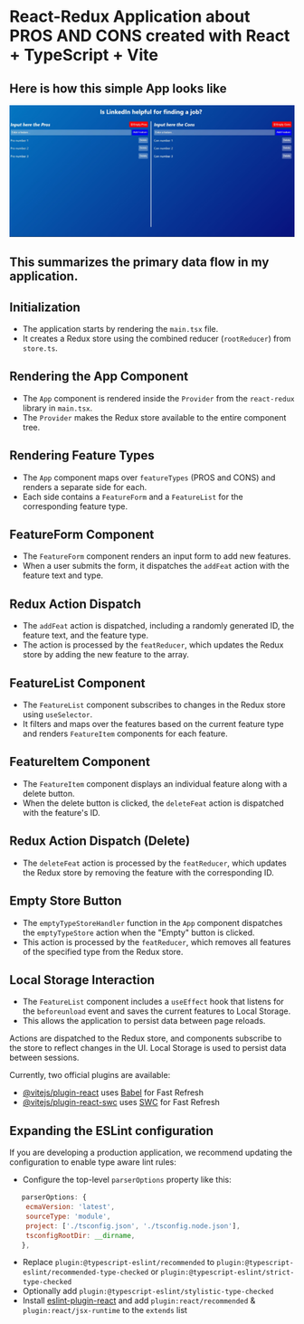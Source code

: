 # React-Redux Application about PROS AND CONS created with React + TypeScript + Vite

## Here is how this simple App looks like

![Screenshot](./screen.jpg)

## This summarizes the primary data flow in my application.

## Initialization

- The application starts by rendering the `main.tsx` file.
- It creates a Redux store using the combined reducer (`rootReducer`) from `store.ts`.

## Rendering the App Component

- The `App` component is rendered inside the `Provider` from the `react-redux` library in `main.tsx`.
- The `Provider` makes the Redux store available to the entire component tree.

## Rendering Feature Types

- The `App` component maps over `featureTypes` (PROS and CONS) and renders a separate side for each.
- Each side contains a `FeatureForm` and a `FeatureList` for the corresponding feature type.

## FeatureForm Component

- The `FeatureForm` component renders an input form to add new features.
- When a user submits the form, it dispatches the `addFeat` action with the feature text and type.

## Redux Action Dispatch

- The `addFeat` action is dispatched, including a randomly generated ID, the feature text, and the feature type.
- The action is processed by the `featReducer`, which updates the Redux store by adding the new feature to the array.

## FeatureList Component

- The `FeatureList` component subscribes to changes in the Redux store using `useSelector`.
- It filters and maps over the features based on the current feature type and renders `FeatureItem` components for each feature.

## FeatureItem Component

- The `FeatureItem` component displays an individual feature along with a delete button.
- When the delete button is clicked, the `deleteFeat` action is dispatched with the feature's ID.

## Redux Action Dispatch (Delete)

- The `deleteFeat` action is processed by the `featReducer`, which updates the Redux store by removing the feature with the corresponding ID.

## Empty Store Button

- The `emptyTypeStoreHandler` function in the `App` component dispatches the `emptyTypeStore` action when the "Empty" button is clicked.
- This action is processed by the `featReducer`, which removes all features of the specified type from the Redux store.

## Local Storage Interaction

- The `FeatureList` component includes a `useEffect` hook that listens for the `beforeunload` event and saves the current features to Local Storage.
- This allows the application to persist data between page reloads.

Actions are dispatched to the Redux store, and components subscribe to the store to reflect changes in the UI. Local Storage is used to persist data between sessions.

Currently, two official plugins are available:

- [@vitejs/plugin-react](https://github.com/vitejs/vite-plugin-react/blob/main/packages/plugin-react/README.md) uses [Babel](https://babeljs.io/) for Fast Refresh
- [@vitejs/plugin-react-swc](https://github.com/vitejs/vite-plugin-react-swc) uses [SWC](https://swc.rs/) for Fast Refresh

## Expanding the ESLint configuration

If you are developing a production application, we recommend updating the configuration to enable type aware lint rules:

- Configure the top-level `parserOptions` property like this:

```js
   parserOptions: {
    ecmaVersion: 'latest',
    sourceType: 'module',
    project: ['./tsconfig.json', './tsconfig.node.json'],
    tsconfigRootDir: __dirname,
   },
```

- Replace `plugin:@typescript-eslint/recommended` to `plugin:@typescript-eslint/recommended-type-checked` or `plugin:@typescript-eslint/strict-type-checked`
- Optionally add `plugin:@typescript-eslint/stylistic-type-checked`
- Install [eslint-plugin-react](https://github.com/jsx-eslint/eslint-plugin-react) and add `plugin:react/recommended` & `plugin:react/jsx-runtime` to the `extends` list

